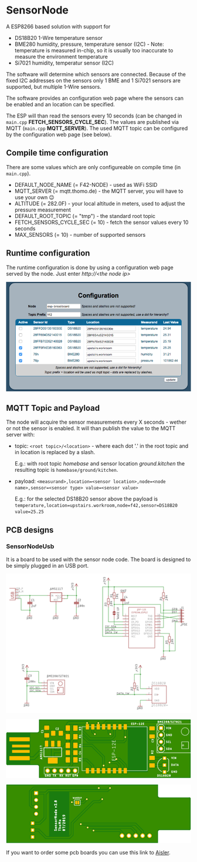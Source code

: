 # SensorNode

A ESP8266 based solution with support for

- DS18B20 1-Wire temperature sensor
- BME280 humidity, pressure, temperature sensor (I2C) - Note: temperature is measured in-chip, so it is usually too inaccurate to measure the environment temperature
- Si7021 humidity, temperatur sensor (I2C)

The software will determine which sensors are connected. Because of the fixed I2C addresses on the sensors only 1 BME and 1 Si7021 sensors are supported, but multiple 1-Wire sensors.

The software provides an configuration web page where the sensors can be enabled and an location can be specified.

The ESP will than read the sensors every 10 seconds (can be changed in `main.cpp` __FETCH_SENSORS_CYCLE_SEC__). The values are published via MQTT (`main.cpp` __MQTT_SERVER__). The used MQTT topic can be configured by the configuration web page (see below).

## Compile time configuration

There are some values which are only configureable on compile time (in `main.cpp`).

- DEFAULT_NODE_NAME (= F42-NODE) - used as WiFi SSID
- MQTT_SERVER (= mqtt.thomo.de) - the MQTT server, you will have to use your own :wink:
- ALTITUDE (= 282.0F) - your local altitude in meters, used to adjust the pressure measurement
- DEFAULT_ROOT_TOPIC (= "tmp") - the standard root topic
- FETCH_SENSORS_CYCLE_SEC (= 10) - fetch the sensor values every 10 seconds
- MAX_SENSORS (= 10) - number of supported sensors

## Runtime configuration

The runtime configuration is done by using a configuration web page served by the node. Just enter *http://\<the node ip\>*

![Configuration page](SensorNode_ConfigPage.png "Configuration page")

## MQTT Topic and Payload

The node will acquire the sensor measurements every X seconds - wether or not the sensor is enabled. It will than publish the value to the MQTT server with:

- topic: `<root topic>/<location>` - where each dot '.' in the root topic and in location is replaced by a slash.
  
  E.g.: with root topic *homebase* and sensor location *ground.kitchen* the resulting topic is `homebase/ground/kitchen`.
- payload: `<measurand>,location=<sensor location>,node=<node name>,sensor=<sensor type> value=<sensor value>`

  E.g.: for the selected DS18B20 sensor above the payload is `temperature,location=upstairs.workroom,node=f42,sensor=DS18B20 value=25.25`

## PCB designs

### SensorNodeUsb

It is a board to be used with the sensor node code. The board is designed to be simply plugged in an USB port.

![Circuit](board/SensorNodeUsb_Circuit.png "SensorNodeUsb circuit")

![PCB top layer](board/SensorNodeUsb_Top.png "SensorNodeUsb PCB top layer")

![PCB bottom layer](board/SensorNodeUsb_Bottom.png "SensorNodeUsb PCB bottom layer")

If you want to order some pcb boards you can use this link to [Aisler](https://aisler.net/p/KDLFHCIK).
